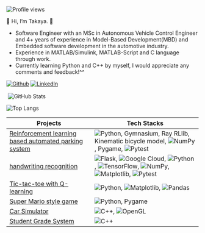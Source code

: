 ![Profile views](https://visitor-badge.laobi.icu/badge?page_id=taka-rl)  

👋 Hi, I’m Takaya. 🗾  
- Software Engineer with an MSc in Autonomous Vehicle Control Engineer and 4+ years of experience in Model-Based Development(MBD) and Embedded software development in the automotive industry.
- Experience in MATLAB/Simulink, MATLAB-Script and C language through work. 
- Currently learning Python and C++ by myself, I would appreciate any comments and feedback!^^

<a href="https://github.com/taka-rl/" target="_blank"><img alt="Github" src="https://img.shields.io/badge/taka--rl-%2312100E.svg?&style=flat-square&logo=Github&logoColor=white" /></a>
<a href="https://www.linkedin.com/in/takaya-murakami" target="_blank"><img alt="LinkedIn" src="https://custom-icon-badges.demolab.com/badge/LinkedIn-0A66C2?logo=linkedin-white&logoColor=fff"></a>
<p>&nbsp;<img align="center" src="https://github-readme-stats.vercel.app/api?username=taka-rl&show_icons=true&locale=en&theme=vue&hide_border=true" alt="GitHub Stats" /></p>

![Top Langs](https://github-readme-stats.vercel.app/api/top-langs/?username=taka-rl&layout=compact)

| Projects     | Tech Stacks |
|-----------|---------|
| [Reinforcement learning based automated parking system](https://github.com/taka-rl/RL_APS)    | ![Python](https://img.shields.io/badge/python-3670A0?style=for-the-badge&logo=python&logoColor=ffdd54), Gymnasium, Ray RLlib, Kinematic bicycle model, ![NumPy](https://img.shields.io/badge/numpy-%23013243.svg?style=for-the-badge&logo=numpy&logoColor=white), Pygame, ![Pytest](https://img.shields.io/badge/pytest-%23ffffff.svg?style=for-the-badge&logo=pytest&logoColor=2f9fe3)|
| [handwriting recognition](https://github.com/taka-rl/handwriting-digit-character-recognition)| ![Flask](https://img.shields.io/badge/flask-%23000.svg?style=for-the-badge&logo=flask&logoColor=white), ![Google Cloud](https://img.shields.io/badge/GoogleCloud-%234285F4.svg?style=for-the-badge&logo=google-cloud&logoColor=white), ![Python](https://img.shields.io/badge/python-3670A0?style=for-the-badge&logo=python&logoColor=ffdd54), ![TensorFlow](https://img.shields.io/badge/TensorFlow-%23FF6F00.svg?style=for-the-badge&logo=TensorFlow&logoColor=white), ![NumPy](https://img.shields.io/badge/numpy-%23013243.svg?style=for-the-badge&logo=numpy&logoColor=white), ![Matplotlib](https://img.shields.io/badge/Matplotlib-%23ffffff.svg?style=for-the-badge&logo=Matplotlib&logoColor=black), ![Pytest](https://img.shields.io/badge/pytest-%23ffffff.svg?style=for-the-badge&logo=pytest&logoColor=2f9fe3)  | 
| [Tic-tac-toe with Q-learning](https://github.com/taka-rl/tic-tac-toe_q_learning) | ![Python](https://img.shields.io/badge/python-3670A0?style=for-the-badge&logo=python&logoColor=ffdd54), ![Matplotlib](https://img.shields.io/badge/Matplotlib-%23ffffff.svg?style=for-the-badge&logo=Matplotlib&logoColor=black), ![Pandas](https://img.shields.io/badge/pandas-%23150458.svg?style=for-the-badge&logo=pandas&logoColor=white)  |
| [Super Mario style game](https://github.com/taka-rl/super_mario_py) | ![Python](https://img.shields.io/badge/python-3670A0?style=for-the-badge&logo=python&logoColor=ffdd54), Pygame|
| [Car Simulator](https://github.com/taka-rl/car_simulator)  | ![C++](https://img.shields.io/badge/c++-%2300599C.svg?style=for-the-badge&logo=c%2B%2B&logoColor=white), ![OpenGL](https://img.shields.io/badge/OpenGL-%23FFFFFF.svg?style=for-the-badge&logo=opengl) |
| [Student Grade System](https://github.com/taka-rl/student_grade_system)     | ![C++](https://img.shields.io/badge/c++-%2300599C.svg?style=for-the-badge&logo=c%2B%2B&logoColor=white)  |





<!---
taka-rl/taka-rl is a ✨ special ✨ repository because its `README.md` (this file) appears on your GitHub profile.
You can click the Preview link to take a look at your changes.
--->
